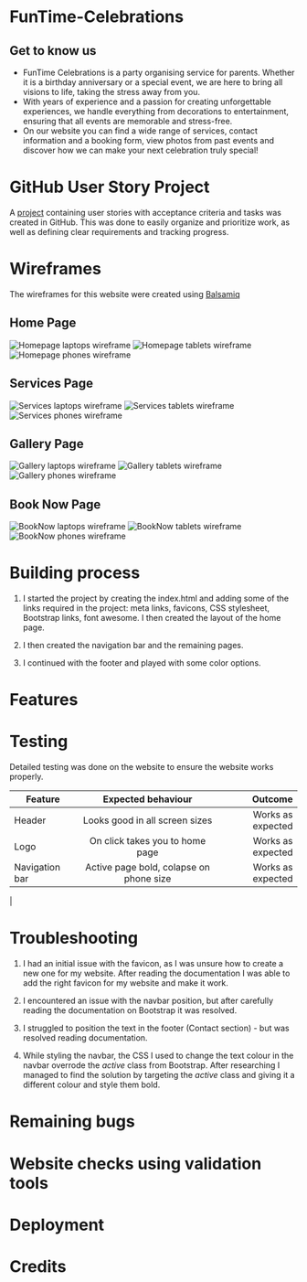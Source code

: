 # FunTime-Celebrations

## Get to know us 

- FunTime Celebrations is a party organising service for parents. Whether it is a birthday anniversary or a special event, we are here to bring all visions to life, taking the stress away from you. 
- With years of experience and a passion for creating unforgettable experiences, we handle everything from decorations to entertainment, ensuring that all events are memorable and stress-free.
- On our website you can find a wide range of services, contact information and a booking form, view photos from past events and discover how we can make your next celebration truly special!

# GitHub User Story Project

A [project](https://github.com/users/IrinaAdeniyi/projects/4/views/1) containing user stories with acceptance criteria and tasks was created in GitHub. This was done to easily organize and prioritize work, as well as defining clear requirements and tracking progress.

# Wireframes

The wireframes for this website were created using [Balsamiq](https://balsamiq.com/education/)

## Home Page
![Homepage laptops wireframe](assets/wireframes/Home-laptops.png)
![Homepage tablets wireframe](assets/wireframes/Home-tablets.png)
![Homepage phones wireframe](assets/wireframes/Home-phones.png)

## Services Page
![Services laptops wireframe](assets/wireframes/Services-laptops.png)
![Services tablets wireframe](assets/wireframes/Services-tablets.png)
![Services phones wireframe](assets/wireframes/Services-phones.png)

## Gallery Page
![Gallery laptops wireframe](assets/wireframes/Gallery-laptops.png)
![Gallery tablets wireframe](assets/wireframes/Gallery-tablets.png)
![Gallery phones wireframe](assets/wireframes/Gallery-phones.png)

## Book Now Page
![BookNow laptops wireframe](assets/wireframes/BookNow-laptops.png)
![BookNow tablets wireframe](assets/wireframes/BookNow-tablets.png)
![BookNow phones wireframe](assets/wireframes/BookNow-phones.png)


# Building process
1. I started the project by creating the index.html and adding some of the links required in the project: meta links, favicons, CSS stylesheet, Bootstrap links, font awesome. I then created the layout of the home page.

2. I then created the navigation bar and the remaining pages.

3. I continued with the footer and played with some color options.

# Features

# Testing 
Detailed testing was done on the website to ensure the website works properly.

| Feature    | Expected behaviour | Outcome  |
| -----------|:------------------:| --------:|
| Header     | Looks good in all screen sizes|  Works as expected        |
| Logo       | On click takes you to home page                   | Works as expected         |
| Navigation bar | Active page bold, colapse on phone size       | Works as expected         |
|

# Troubleshooting
1. I had an initial issue with the favicon, as I was unsure how to create a new one for my website. After reading the documentation I was able to add the right favicon for my website and make it work.

2. I encountered an issue with the navbar position, but after carefully reading the documentation on Bootstrap it was resolved.

3. I struggled to position the text in the footer (Contact section) - but was resolved reading documentation. 

4. While styling the navbar, the CSS I used to change the text colour in the navbar overrode the *active* class from Bootstrap. After researching I managed to find the solution by targeting the *active* class and giving it a different colour and style them bold.

# Remaining bugs

# Website checks using validation tools

# Deployment

# Credits
